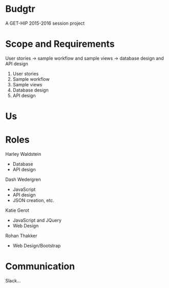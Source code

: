 # Budgtr
A GET-HIP 2015-2016 session project

# Scope and Requirements

User stories -> sample workflow and sample views -> database design and API design


1. User stories
2. Sample workflow
3. Sample views
4. Database design
5. API design


# Us


# Roles
Harley Waldstein
- Database
- API design

Dash Wedergren
- JavaScript
- API design
- JSON creation, etc.

Katie Gerot
- JavaScript and JQuery
- Web Design

Rohan Thakker
- Web Design/Bootstrap

# Communication
Slack...
